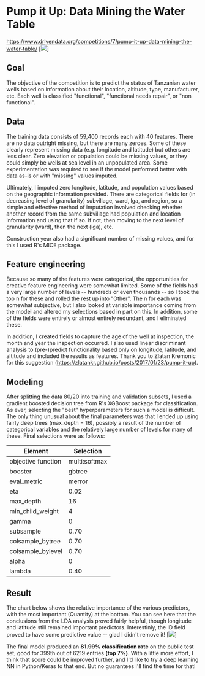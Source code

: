 # Pump it Up: Data Mining the Water Table
https://www.drivendata.org/competitions/7/pump-it-up-data-mining-the-water-table/
[<img src='https://s3.amazonaws.com:443/drivendata/comp_images/pumping.jpg'>]

## Goal
The objective of the competition is to predict the status of Tanzanian water wells based on information about their location, altitude, type, manufacturer, etc.  Each well is classified "functional", "functional needs repair", or "non functional".

## Data
The training data consists of 59,400 records each with 40 features.  There are no data outright missing, but there are many zeroes.  Some of these clearly represent missing data (e.g. longitude and latitude) but others are less clear.  Zero elevation or population could be missing values, or they could simply be wells at sea level in an unpopulated area.  Some experimentation was required to see if the model performed better with data as-is or with "missing" values imputed.

Ultimately, I imputed zero longitude, latitude, and population values based on the geographic information provided.  There are categorical fields for (in decreasing level of granularity) subvillage, ward, lga, and region, so a simple and effective method of imputation involved checking whether another record from the same subvillage had population and location information and using that if so.  If not, then moving to the next level of granularity (ward), then the next (lga), etc.

Construction year also had a significant number of missing values, and for this I used R's MICE package.

## Feature engineering
Because so many of the features were categorical, the opportunities for creative feature engineering were somewhat limited.  Some of the fields had a very large number of levels -- hundreds or even thousands -- so I took the top n for these and rolled the rest up into "Other".  The n for each was somewhat subjective, but I also looked at variable importance coming from the model and altered my selections based in part on this.  In addition, some of the fields were entirely or almost entirely redundant, and I eliminated these.

In addition, I created fields to capture the age of the well at inspection, the month and year the inspection occurred.  I also used linear discriminant analysis to (pre-)predict functionality based only on longitude, latitude, and altitude and included the results as features.  Thank you to Zlatan Kremonic for this suggestion (https://zlatankr.github.io/posts/2017/01/23/pump-it-up).

## Modeling
After splitting the data 80/20 into training and validation subsets, I used a gradient boosted decision tree from R's XGBoost package for classification.  As ever, selecting the "best" hyperparameters for such a model is difficult.  The only thing unusual about the final parameters was that I ended up using fairly deep trees (max_depth = 16), possibly a result of the number of categorical variables and the relatively large number of levels for many of these.  Final selections were as follows:

Element | Selection
--- | ---
objective function | multi:softmax
booster | gbtree
eval_metric | merror
eta | 0.02
max_depth | 16
min_child_weight | 4
gamma | 0
subsample | 0.70
colsample_bytree | 0.70
colsample_bylevel | 0.70
alpha | 0
lambda | 0.40

## Result
The chart below shows the relative importance of the various predictors, with the most important (Quantity) at the bottom.  You can see here that the conclusions from the LDA analysis proved fairly helpful, though longitude and latitude still remained important predictors.  Interestinly, the ID field proved to have some predictive value -- glad I didn't remove it!
[<img src='https://ze6nnw.by.files.1drv.com/y4mrYy6k6sOx_ydCmT_swWoiRJDQLKNXfwg0cKlFnqDXba0xDyKSbsGZ1me8bRrP4g-AHfASS_zQ0qbg0esqQFuXssiK32TCemXUy5xj47SkDHZBK-3UnNAJLVWt2j9hVS3Fh0bPvpxfCUW7sDfUl_RmD8gXqVF3_0gk-fZTa3xzmNUG0kJGjNVy_NarzkIR0LNY-MY_rpdQALcXxq7HkGDYQ?width=782&height=454&cropmode=none'>]

The final model produced an **81.99% classification rate** on the public test set, good for 399th out of 6219 entries **(top 7%)**.  With a little more effort, I think that score could be improved further, and I'd like to try a deep learning NN in Python/Keras to that end.  But no guarantees I'll find the time for that!
